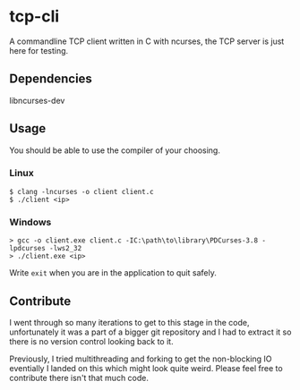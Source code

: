 # tcp-cli
A commandline TCP client written in C with ncurses, the TCP server is just here for testing.

## Dependencies
libncurses-dev

## Usage
You should be able to use the compiler of your choosing.
### Linux
```console
$ clang -lncurses -o client client.c
$ ./client <ip>
```
### Windows
```console
> gcc -o client.exe client.c -IC:\path\to\library\PDCurses-3.8 -lpdcurses -lws2_32
> ./client.exe <ip>
```

Write ```exit``` when you are in the application to quit safely.

## Contribute
I went through so many iterations to get to this stage in the code, unfortunately it was a part of a bigger git repository and I had to extract it so there is no version control looking back to it.

Previously, I tried multithreading and forking to get the non-blocking IO eventially I landed on this which might look quite weird. Please feel free to contribute there isn't that much code.
